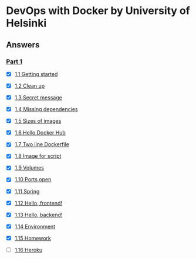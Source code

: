 # DevOps with Docker by University of Helsinki

## Answers

### [Part 1](https://github.com/MikaelTornwall/devops_with_docker/tree/main/Part_1)

- [x] [1.1 Getting started](https://github.com/MikaelTornwall/devops_with_docker/blob/main/Part_1/1_1_getting_started.txt)

- [x] [1.2 Clean up](https://github.com/MikaelTornwall/devops_with_docker/blob/main/Part_1/1_2_clean_up.txt)

- [x] [1.3 Secret message](https://github.com/MikaelTornwall/devops_with_docker/blob/main/Part_1/1_3_secret_message.txt)

- [x] [1.4 Missing dependencies](https://github.com/MikaelTornwall/devops_with_docker/blob/main/Part_1/1_4_missing_dependencies.txt)

- [x] [1.5 Sizes of images](https://github.com/MikaelTornwall/devops_with_docker/blob/main/Part_1/1_5_sizes_of_images.txt)

- [x] [1.6 Hello Docker Hub](https://github.com/MikaelTornwall/devops_with_docker/blob/main/Part_1/1_6_hello_docker_hub.txt)

- [x] [1.7 Two line Dockerfile](https://github.com/MikaelTornwall/devops_with_docker/tree/main/Part_1/1_7_two_line_dockerfile)

- [x] [1.8 Image for script](https://github.com/MikaelTornwall/devops_with_docker/tree/main/Part_1/1_8_image_for_script)

- [x] [1.9 Volumes](https://github.com/MikaelTornwall/devops_with_docker/tree/main/Part_1/1_9_volumes)

- [x] [1.10 Ports open](https://github.com/MikaelTornwall/devops_with_docker/blob/main/Part_1/1_10_ports_open.txt)

- [x] [1.11 Spring](https://github.com/MikaelTornwall/devops_with_docker/tree/main/Part_1/1_11_spring)

- [x] [1.12 Hello, frontend!](https://github.com/MikaelTornwall/devops_with_docker/tree/main/Part_1/1_12_hello_frontend)

- [x] [1.13 Hello, backend!](https://github.com/MikaelTornwall/devops_with_docker/tree/main/Part_1/1_13_hello_backend)

- [x] [1.14 Environment](https://github.com/MikaelTornwall/devops_with_docker/tree/main/Part_1/1_14_environment)

- [x] [1.15 Homework](https://github.com/MikaelTornwall/devops_with_docker/tree/main/Part_1/1_15_homework)

- [ ] [1.16 Heroku]()

